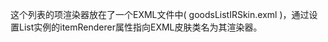<!-- 180-eui-adv-item-renderer EDN Egret示例库项目 --> 

这个列表的项渲染器放在了一个EXML文件中( goodsListIRSkin.exml )，通过设置List实例的itemRenderer属性指向EXML皮肤类名为其渲染器。